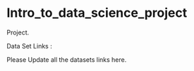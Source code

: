 # Intro_to_data_science_project
Project.

Data Set Links : 

Please Update all the datasets links here.
